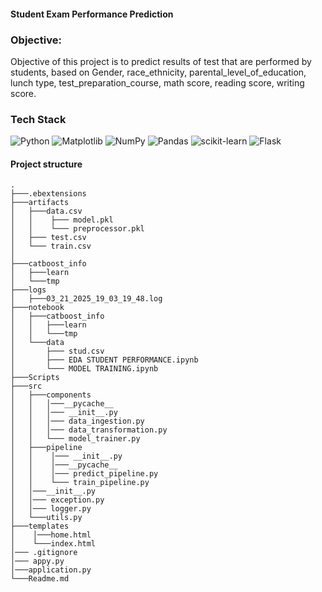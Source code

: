 #### Student Exam Performance Prediction

### Objective:
Objective of this project is to predict results of test that are performed by students, based on Gender, race_ethnicity, parental_level_of_education, lunch type, test_preparation_course, math score, reading score, writing score.

### Tech Stack
![Python](https://img.shields.io/badge/python-3670A0?style=for-the-badge&logo=python&logoColor=ffdd54)  ![Matplotlib](https://img.shields.io/badge/Matplotlib-%23ffffff.svg?style=for-the-badge&logo=Matplotlib&logoColor=black)  ![NumPy](https://img.shields.io/badge/numpy-%23013243.svg?style=for-the-badge&logo=numpy&logoColor=white)  ![Pandas](https://img.shields.io/badge/pandas-%23150458.svg?style=for-the-badge&logo=pandas&logoColor=white)  ![scikit-learn](https://img.shields.io/badge/scikit--learn-%23F7931E.svg?style=for-the-badge&logo=scikit-learn&logoColor=white) ![Flask](https://img.shields.io/badge/flask-%23000.svg?style=for-the-badge&logo=flask&logoColor=white)

#### Project structure

    .
    ├───.ebextensions
    ├───artifacts
    │   ├───data.csv
    │   │    ├─── model.pkl
    │   │    └─── preprocessor.pkl
    │   ├─── test.csv
    │   └─── train.csv
    │
    ├───catboost_info
    │   ├───learn
    │   └───tmp
    ├───logs
    │   ├───03_21_2025_19_03_19_48.log
    ├───notebook
    │   ├───catboost_info
    │   │   ├───learn
    │   │   └───tmp
    │   └───data
    │       ├─── stud.csv
    │       ├─── EDA STUDENT PERFORMANCE.ipynb
    │       └─── MODEL TRAINING.ipynb
    ├───Scripts
    ├───src
    │   ├───components
    │   │   │───__pycache__
    │   │   │─── __init__.py
    │   │   │─── data_ingestion.py     
    │   │   │─── data_transformation.py
    │   │   └─── model_trainer.py
    │   ├───pipeline
    │   │    │─── __init__.py
    │   │    │───__pycache__
    │   │    │─── predict_pipeline.py
    │   │    └─── train_pipeline.py  
    │   │───__init__.py
    │   │─── exception.py
    │   │─── logger.py  
    │   └───utils.py
    ├───templates
    │    │───home.html
    │    └───index.html
    │─── .gitignore
    │─── appy.py
    │───application.py
    └───Readme.md

